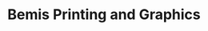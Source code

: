 ---
title: "Bemis Printing and Graphics"
url: /saint-helens/bemis-printing-and-graphics/
shop: Kopieren
---